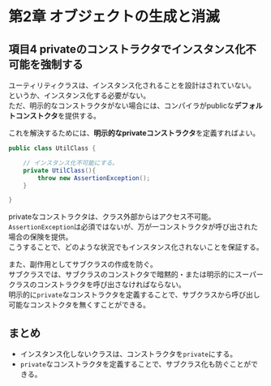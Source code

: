 # 第2章 オブジェクトの生成と消滅

## 項目4 privateのコンストラクタでインスタンス化不可能を強制する

ユーティリティクラスは、インスタンス化されることを設計はされていない。<br/>
というか、インスタンス化する必要がない。<br/>
ただ、明示的なコンストラクタがない場合には、コンパイラがpublicな**デフォルトコンストクタ**を提供する。

これを解決するためには、**明示的なprivateコンストラクタ**を定義すればよい。

```java
public class UtilClass {

    // インスタンス化不可能にする。
    private UtilClass(){
        throw new AssertionException();
    }

}
```

privateなコンストラクタは、クラス外部からはアクセス不可能。<br/>
`AssertionException`は必須ではないが、万が一コンストラクタが呼び出された場合の保険を提供。<br/>
こうすることで、どのような状況でもインスタンス化されないことを保証する。

また、副作用としてサブクラスの作成を防ぐ。<br/>
サブクラスでは、サブクラスのコンストクタで暗黙的・または明示的にスーパークラスのコンストラクタを呼び出さなければならない。<br/>
明示的に`private`なコンストラクタを定義することで、サブクラスから呼び出し可能なコンストクタを無くすことができる。


## まとめ

* インスタンス化しないクラスは、コンストラクタを`private`にする。
* `private`なコンストラクタを定義することで、サブクラス化も防ぐことができる。